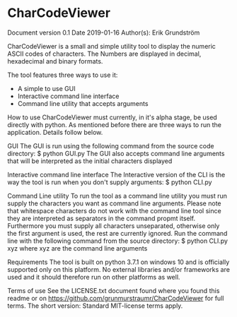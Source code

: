 # CharCodeViewer
Document version 0.1
Date 2019-01-16
Author(s): Erik Grundström

CharCodeViewer is a small and simple utility tool to display the numeric ASCII codes of characters.
The Numbers are displayed in decimal, hexadecimal and binary formats.

The tool features three ways to use it:
  * A simple to use GUI
  * Interactive command line interface
  * Command line utility that accepts arguments
  
  
  
  
How to use
CharCodeViewer must currently, in it's alpha stage, be used directly with python. As mentioned before there are three ways
to run the application. Details follow below.

GUI
The GUI is run using the following command from the source code directory:
  $ python GUI.py 
  The GUI also accepts command line arguments that will be interpreted as the initial characters displayed
  
Interactive command line interface
The Interactive version of the CLI is the way the tool is run when you don't supply arguments:
  $ python CLI.py
 
Command Line utility
To run the tool as a command line utility you must run supply the characters you want as command line arguments. Please note that
whitespace characters do not work with the command line tool since they are interpreted as separators in the command propmt itself.
Furthermore you must supply all characters unseparated, otherwise only the first argument is used, the rest are currently ignored.
Run the command line with the following command from the source directory:
  $ python CLI.py xyz
where xyz are the command line arguments



  
Requirements
The tool is built on python 3.7.1 on windows 10 and is officially supported only on this platform. No external libraries
and/or frameworks are used and it should therefore run on other platforms as well.




Terms of use
See the LICENSE.txt document found where you found this readme or on https://github.com/grunmurstraumr/CharCodeViewer for full
terms.
The short version: Standard MIT-license terms apply.

